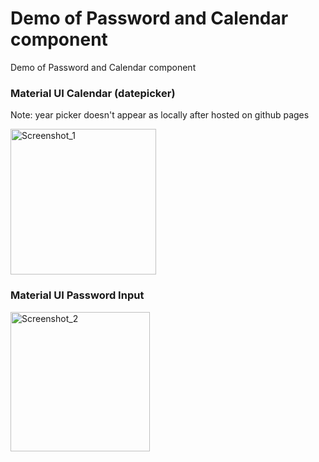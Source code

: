 # Demo of Password and Calendar component

Demo of Password and Calendar component

### Material UI Calendar (datepicker)

Note: year picker doesn't appear as locally after hosted on github pages

<img width="233" alt="Screenshot_1" src="https://user-images.githubusercontent.com/59245989/209287388-75e21136-d413-40c4-89cd-ceb84b3b9cc7.png">

### Material UI Password Input

<img width="223" alt="Screenshot_2" src="https://user-images.githubusercontent.com/59245989/209287494-36df2595-450c-43a8-8695-cba9ce5d6e55.png">
